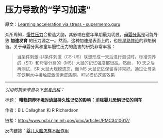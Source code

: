 # 压力导致的“学习加速”

原文：[Learning acceleration via stress - supermemo.guru](https://supermemo.guru/wiki/Learning_acceleration_via_stress)

众所周知，[慢性压力](https://supermemo.guru/wiki/Chronic_stress)会塑造大脑，其影响在童年早期最为明显。[母婴分离](https://supermemo.guru/wiki/Maternal_separation)是可能导致 **加速发育** 的压力源之一。然而，这种加速是表面上的，也是[早熟悖论](https://supermemo.guru/wiki/Precocity_paradox)的罪魁祸首。关于母婴分离和童年慢性压力的危害的研究非常丰富：

> 当条件刺激-非条件刺激（CS-US）联想形成一天后进行测试时，标准饲养的（SR）和母婴分离的（MS）大鼠的记忆强度都很高。然而， 10 天之后再测试，SR 大鼠大规模遗忘，而 MS 大鼠记忆保留得非常好。通过让母亲在饮用水中接触应激激素皮质酮，可以模仿这些效果

------

*引用的摘录来自以下[参考资料](https://supermemo.guru/wiki/References)：*

标题： **糟糕饲养环境对幼鼠持久性记忆的影响：消除婴儿恐惧记忆的刹车** 

作者：B L Callaghan 和 R Richardson

链接：http://www.ncbi.nlm.nih.gov/pmc/articles/PMC3410617/

反向链接：[婴儿大脑怎样不起作用](https://supermemo.guru/wiki/How_baby_brain_does_not_work)